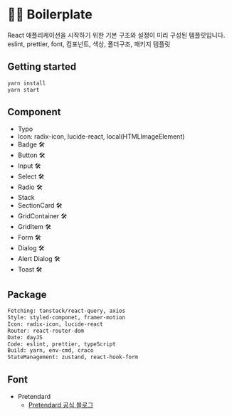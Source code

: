 # 👨‍💻 Boilerplate

React 애플리케이션을 시작하기 위한 기본 구조와 설정이 미리 구성된 템플릿입니다. <br>
eslint, prettier, font, 컴포넌트, 색상, 폴더구조, 패키지 템플릿

## Getting started

```sh
yarn install
yarn start
```

## Component

- Typo
- Icon: radix-icon, lucide-react, local(HTMLImageElement)
- Badge 🛠️
- Button 🛠️
- Input 🛠️
- Select 🛠️
- Radio 🛠️
- Stack
- SectionCard 🛠️
- GridContainer 🛠️
- GridItem 🛠️
- Form 🛠️
- Dialog 🛠️
- Alert Dialog 🛠️
- Toast 🛠️

## Package

```sh
Fetching: tanstack/react-query, axios
Style: styled-componet, framer-motion
Icon: radix-icon, lucide-react
Router: react-router-dom
Date: dayJS
Code: eslint, prettier, typeScript
Build: yarn, env-cmd, craco
StateManagement: zustand, react-hook-form
```

## Font

- Pretendard
  - [Pretendard 공식 블로그](https://cactus.tistory.com/306)
